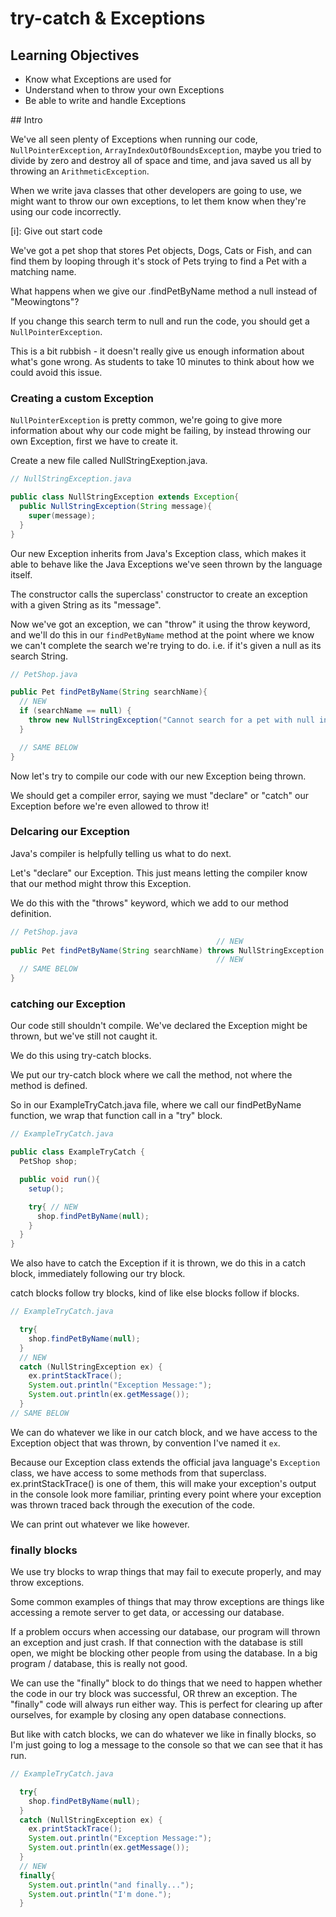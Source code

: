 # try-catch & Exceptions

## Learning Objectives

- Know what Exceptions are used for
- Understand when to throw your own Exceptions
- Be able to write and handle Exceptions

## Intro

We've all seen plenty of Exceptions when running our code, `NullPointerException`, `ArrayIndexOutOfBoundsException`, maybe you tried to divide by zero and destroy all of space and time, and java saved us all by throwing an `ArithmeticException`.

When we write java classes that other developers are going to use, we might want to throw our own exceptions, to let them know when they're using our code incorrectly.

[i]: Give out start code

We've got a pet shop that stores Pet objects, Dogs, Cats or Fish, and can find them by looping through it's stock of Pets trying to find a Pet with a matching name.

What happens when we give our .findPetByName method a null instead of "Meowingtons"?

If you change this search term to null and run the code, you should get a `NullPointerException`.

This is a bit rubbish - it doesn't really give us enough information about what's gone wrong. As students to take 10 minutes to think about how we could avoid this issue.

### Creating a custom Exception

`NullPointerException` is pretty common, we're going to give more information about why our code might be failing, by instead throwing our own Exception, first we have to create it.

Create a new file called NullStringExeption.java.

``` java
// NullStringException.java

public class NullStringException extends Exception{
  public NullStringException(String message){
    super(message);
  }
}
```


Our new Exception inherits from Java's Exception class, which makes it able to behave like the Java Exceptions we've seen thrown by the language itself.

The constructor calls the superclass' constructor to create an exception with a given String as its "message".

Now we've got an exception, we can "throw" it using the throw keyword, and we'll do this in our `findPetByName` method at the point where we know we can't complete the search we're trying to do. i.e. if it's given a null as its search String.

```java
// PetShop.java

public Pet findPetByName(String searchName){
  // NEW
  if (searchName == null) {
    throw new NullStringException("Cannot search for a pet with null instead of a name String");
  }

  // SAME BELOW
}

```

Now let's try to compile our code with our new Exception being thrown.

We should get a compiler error, saying we must "declare" or "catch" our Exception before we're even allowed to throw it!


### Delcaring our Exception

Java's compiler is helpfully telling us what to do next.

Let's "declare" our Exception. This just means letting the compiler know that our method might throw this Exception.

We do this with the "throws" keyword, which we add to our method definition.

``` java
// PetShop.java
                                              // NEW
public Pet findPetByName(String searchName) throws NullStringException {
                                              // NEW
  // SAME BELOW
}  

```



### catching our Exception

Our code still shouldn't compile. We've declared the Exception might be thrown, but we've still not caught it.

We do this using try-catch blocks.

We put our try-catch block where we call the method, not where the method is defined.

So in our ExampleTryCatch.java file, where we call our findPetByName function, we wrap that function call in a "try" block.

``` java
// ExampleTryCatch.java

public class ExampleTryCatch {
  PetShop shop;

  public void run(){
    setup();

    try{ // NEW
      shop.findPetByName(null);
    }
  }
}
```

We also have to catch the Exception if it is thrown, we do this in a catch block, immediately following our try block.

catch blocks follow try blocks, kind of like else blocks follow if blocks.

``` java
// ExampleTryCatch.java

  try{
    shop.findPetByName(null);
  }
  // NEW
  catch (NullStringException ex) {
    ex.printStackTrace();
    System.out.println("Exception Message:");
    System.out.println(ex.getMessage());
  }
// SAME BELOW
```

We can do whatever we like in our catch block, and we have access to the Exception object that was thrown, by convention I've named it `ex`.

Because our Exception class extends the official java language's `Exception` class, we have access to some methods from that superclass. ex.printStackTrace() is one of them, this will make your exception's output in the console look more familiar, printing every point where your exception was thrown traced back through the execution of the code.

We can print out whatever we like however.

### finally blocks

We use try blocks to wrap things that may fail to execute properly, and may throw exceptions.

Some common examples of things that may throw exceptions are things like accessing a remote server to get data, or accessing our database.

If a problem occurs when accessing our database, our program will thrown an exception and just crash. If that connection with the database is still open, we might be blocking other people from using the database. In a big program / database, this is really not good.

We can use the "finally" block to do things that we need to happen whether the code in our try block was successful, OR threw an exception. The "finally" code will always run either way. This is perfect for clearing up after ourselves, for example by closing any open database connections.

But like with catch blocks, we can do whatever we like in finally blocks, so I'm just going to log a message to the console so that we can see that it has run.

``` java
// ExampleTryCatch.java

  try{
    shop.findPetByName(null);
  }
  catch (NullStringException ex) {
    ex.printStackTrace();
    System.out.println("Exception Message:");
    System.out.println(ex.getMessage());
  }
  // NEW
  finally{
    System.out.println("and finally...");
    System.out.println("I'm done.");
  }

```
